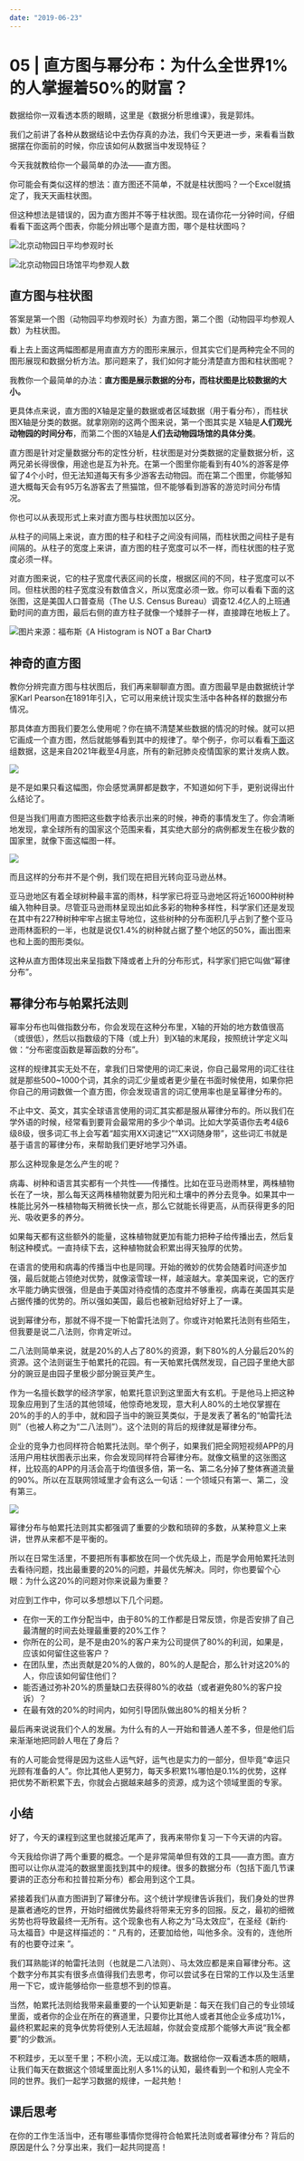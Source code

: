 ```yaml
---
date: "2019-06-23"
---  
```

      
# 05 | 直方图与幂分布：为什么全世界1%的人掌握着50%的财富？
数据给你一双看透本质的眼睛，这里是《数据分析思维课》，我是郭炜。

我们之前讲了各种从数据结论中去伪存真的办法，我们今天更进一步，来看看当数据摆在你面前的时候，你应该如何从数据当中发现特征？

今天我就教给你一个最简单的办法——直方图。

你可能会有类似这样的想法：直方图还不简单，不就是柱状图吗？一个Excel就搞定了，我天天画柱状图。

但这种想法是错误的，因为直方图并不等于柱状图。现在请你花一分钟时间，仔细看看下面这两个图表，你能分辨出哪个是直方图，哪个是柱状图吗？

![](/images/数据分析思维课/02.数据分析基础/resourceimageab70abf6c16bdb3c8dbda520a62b373de970.png "北京动物园日平均参观时长")

![](/images/数据分析思维课/02.数据分析基础/resourceimage10c2100bea855b9788143d89a922f3f5dfc2.png "北京动物园日场馆平均参观人数")

## 直方图与柱状图

答案是第一个图（动物园平均参观时长）为直方图，第二个图（动物园平均参观人数）为柱状图。

看上去上面这两幅图都是用直直方方的图形来展示，但其实它们是两种完全不同的图形展现和数据分析方法。那问题来了，我们如何才能分清楚直方图和柱状图呢？

我教你一个最简单的办法：**直方图是展示数据的分布，而柱状图是比较数据的大小。**

更具体点来说，直方图的X轴是定量的数据或者区域数据（用于看分布），而柱状图X轴是分类的数据。就拿刚刚的这两个图来说，第一个图其实是 X轴是**人们观光动物园的时间分布**，而第二个图的X轴是**人们去动物园场馆的具体分类**。

直方图是针对定量数据分布的定性分析，柱状图是对分类数据的定量数据分析，这两兄弟长得很像，用途也是互为补充。在第一个图里你能看到有40\%的游客是停留了4个小时，但无法知道每天有多少游客去动物园。而在第二个图里，你能够知道大概每天会有95万名游客去了熊猫馆，但不能够看到游客的游览时间分布情况。

<!-- [[[read_end]]] -->

你也可以从表现形式上来对直方图与柱状图加以区分。

从柱子的间隔上来说，直方图的柱子和柱子之间没有间隔，而柱状图之间柱子是有间隔的。从柱子的宽度上来讲，直方图的柱子宽度可以不一样，而柱状图的柱子宽度必须一样。

对直方图来说，它的柱子宽度代表区间的长度，根据区间的不同，柱子宽度可以不同。但柱状图的柱子宽度没有数值含义，所以宽度必须一致。你可以看看下面的这张图，这是美国人口普查局（The U.S. Census Bureau）调查12.4亿人的上班通勤时间的直方图，最后右侧的直方柱子就像一个矮胖子一样，直接蹲在地板上了。

![](/images/数据分析思维课/02.数据分析基础/resourceimage27cf276c4630dba5d6585863f9db2d8c4bcf.png "图片来源：福布斯《A Histogram is NOT a Bar Chart》")

## 神奇的直方图

教你分辨完直方图与柱状图后，我们再来聊聊直方图。直方图最早是由数据统计学家Karl Pearson在1891年引入，它可以用来统计现实生活中各种各样的数据分布情况。

那具体直方图我们要怎么使用呢？你在搞不清楚某些数据的情况的时候。就可以把它画成一个直方图，然后就能够看到其中的规律了。举个例子，你可以看看[下面](https://raw.githubusercontent.com/owid/covid-19-data/master/public/data/vaccinations/vaccinations.csv)这组数据，这是来自2021年截至4月底，所有的新冠肺炎疫情国家的累计发病人数。

![](/images/数据分析思维课/02.数据分析基础/resourceimage6bf76bf5c051120254e3712821af59b48bf7.png)

是不是如果只看这幅图，你会感觉满屏都是数字，不知道如何下手，更别说得出什么结论了。

但是当我们用直方图把这些数字给表示出来的时候，神奇的事情发生了。你会清晰地发现，拿全球所有的国家这个范围来看，其实绝大部分的病例都发生在极少数的国家里，就像下面这幅图一样。

![](/images/数据分析思维课/02.数据分析基础/resourceimage27a427c7768186433dbc5ffa74fb79b2a1a4.png)

而且这样的分布并不是个例，我们现在把目光转向亚马逊丛林。

亚马逊地区有着全球树种最丰富的雨林，科学家已将亚马逊地区将近16000种树种编入物种目录。尽管亚马逊雨林呈现出如此多彩的物种多样性，科学家们还是发现在其中有227种树种牢牢占据主导地位，这些树种的分布面积几乎占到了整个亚马逊雨林面积的一半，也就是说仅1.4\%的树种就占据了整个地区的50\%，画出图来也和上面的图形类似。

这种从直方图体现出来呈指数下降或者上升的分布形式，科学家们把它叫做“幂律分布”。

## 幂律分布与帕累托法则

幂率分布也叫做指数分布，你会发现在这种分布里，X轴的开始的地方数值很高（或很低），然后以指数级的下降（或上升）到X轴的末尾段，按照统计学定义叫做：“分布密度函数是幂函数的分布”。

这样的规律其实无处不在，拿我们日常使用的词汇来说，你自己最常用的词汇往往就是那些500\~1000个词，其余的词汇少量或者更少量在书面时候使用，如果你把你自己的用词数做一个直方图，你会发现语言的词汇使用率也是呈幂律分布的。

不止中文、英文，其实全球语言使用的词汇其实都是服从幂律分布的。所以我们在学外语的时候，经常看到要背会最常用的多少个单词。比如大学英语你去考4级6级8级，很多词汇书上会写着“超实用XX词速记”“XX词随身带”，这些词汇书就是基于语言的幂律分布，来帮助我们更好地学习外语。

那么这种现象是怎么产生的呢？

病毒、树种和语言其实都有一个共性——传播性。比如在亚马逊雨林里，两株植物长在了一块，那么每天这两株植物就要为阳光和土壤中的养分去竞争。如果其中一株能比另外一株植物每天稍微长快一点，那么它就能长得更高，从而获得更多的阳光、吸收更多的养分。

如果每天都有这些额外的能量，这株植物就更加有能力把种子给传播出去，然后复制这种模式。一直持续下去，这种植物就会积累出得天独厚的优势。

在语言的使用和病毒的传播当中也是同理。开始的微妙的优势会随着时间逐步加强，最后就能占领绝对优势，就像滚雪球一样，越滚越大。拿美国来说，它的医疗水平能力确实很强，但是由于美国对待疫情的态度并不够重视，病毒在美国其实是占据传播的优势的。所以强如美国，最后也被新冠给好好上了一课。

说到幂律分布，那就不得不提一下帕雷托法则了。你或许对帕累托法则有些陌生，但我要是说二八法则，你肯定听过。

二八法则简单来说，就是20\%的人占了80\%的资源，剩下80\%的人分最后20\%的资源。这个法则诞生于帕累托的花园。有一天帕累托偶然发现，自己园子里绝大部分的豌豆是由园子里极少部分豌豆荚产生。

作为一名擅长数学的经济学家，帕累托意识到这里面大有玄机。于是他马上把这种现象应用到了生活的其他领域，他惊奇地发现，意大利人80\%的土地仅掌握在20\%的手的人的手中，就和园子当中的豌豆荚类似，于是发表了著名的“帕雷托法则”（也被人称之为“二八法则”）。这个法则的背后的规律就是幂律分布。

企业的竞争力也同样符合帕累托法则。举个例子，如果我们把全网短视频APP的月活用户用柱状图表示出来，你会发现同样符合幂律分布。就像文稿里的这张图这样，比较高的APP的月活会高于均值很多倍，第一名、第二名分掉了整体赛道流量的90\%。所以在互联网领域里才会有这么一句话：一个领域只有第一、第二，没有第三。

![](/images/数据分析思维课/02.数据分析基础/resourceimagea283a2bfd8c3489840c9b9de37e774120183.png)

幂律分布与帕累托法则其实都强调了重要的少数和琐碎的多数，从某种意义上来讲，世界从来都不是平衡的。

所以在日常生活里，不要把所有事都放在同一个优先级上，而是学会用帕累托法则去看待问题，找出最重要的20\%的问题，并最优先解决。同时，你也要留个心眼：为什么这20\%的问题对你来说最为重要？

对应到工作中，你可以多想想以下几个问题。

* 在你一天的工作分配当中，由于80\%的工作都是日常反馈，你是否安排了自己最清醒的时间去处理最重要的20\%工作？
* 你所在的公司，是不是由20\%的客户来为公司提供了80\%的利润，如果是，应该如何留住这些客户？
* 在团队里，杰出贡献是20\%的人做的，80\%的人是配合，那么针对这20\%的人，你应该如何留住他们？
* 能否通过弥补20\%的质量缺口去获得80\%的收益（或者避免80\%的客户投诉）？
* 在最有效的20\%的时间内，如何引导团队做出80\%的相关分析？

最后再来说说我们个人的发展。为什么有的人一开始和普通人差不多，但是他们后来渐渐地把同龄人甩在了身后？

有的人可能会觉得是因为这些人运气好，运气也是实力的一部分，但毕竟“幸运只光顾有准备的人”。你比其他人更努力，每天多积累1\%哪怕是0.1\%的优势，这样把优势不断积累下去，你就会占据越来越多的资源，成为这个领域里面的专家。

## 小结

好了，今天的课程到这里也就接近尾声了，我再来带你复习一下今天讲的内容。

今天我给你讲了两个重要的概念。一个是非常简单但有效的工具——直方图。直方图可以让你从混沌的数据里面找到其中的规律。很多的数据分布（包括下面几节课要讲的正态分布和拉普拉斯分布）都会用到这个工具。

紧接着我们从直方图讲到了幂律分布。这个统计学规律告诉我们，我们身处的世界是赢者通吃的世界，开始时细微优势最终将带来无穷多的回报。反之，最初的细微劣势也将导致最终一无所有。这个现象也有人称之为“马太效应”，在圣经《新约·马太福音》中是这样描述的：“ 凡有的，还要加给他，叫他多余。没有的，连他所有的也要夺过来 ”。

我们耳熟能详的帕雷托法则（也就是二八法则）、马太效应都是来自幂律分布。这个数字分布其实有很多点值得我们去思考，你可以尝试多在日常的工作以及生活里用一下它，或许能够给你一些意想不到的惊喜。

当然，帕累托法则给我带来最重要的一个认知更新是：每天在我们自己的专业领域里面，或者你的企业在所在的赛道里，只要你比其他人或者其他企业多成功1\%，最终积累起来的竞争优势将使别人无法超越，你就会变成那个能够大声说“我全都要”的少数派。

不积跬步，无以至千里；不积小流，无以成江海。数据给你一双看透本质的眼睛，让我们每天在数据这个领域里面比别人多1\%的认知，最终看到一个和别人完全不同的世界。我们一起学习数据的规律，一起共勉！

## 课后思考

在你的工作生活当中，还有哪些事情你觉得符合帕累托法则或者幂律分布？背后的原因是什么？分享出来，我们一起共同提高！